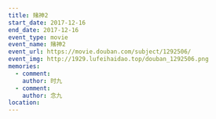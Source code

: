 ```yaml
---
title: 赌神2
start_date: 2017-12-16
end_date: 2017-12-16
event_type: movie
event_name: 赌神2
event_url: https://movie.douban.com/subject/1292506/
event_img: http://1929.lufeihaidao.top/douban_1292506.png
memories:
  - comment: 
    author: 时九
  - comment: 
    author: 念九
location: 
---
```

